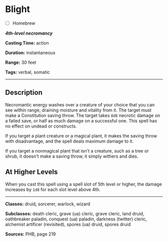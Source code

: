 # Blight

- [ ] Homebrew

***4th-level necromancy***

**Casting Time:** action

**Duration:** instantaneous

**Range:** 30 feet

**Tags:** verbal, somatic

---

## Description
Necromantic energy washes over a creature of your choice that you can see within range, draining moisture and vitality from it.
The target must make a Constitution saving throw.
The target takes `8d8` necrotic damage on a failed save, or half as much damage on a successful one.
This spell has no effect on undead or constructs.

If you target a plant creature or a magical plant, it makes the saving throw with disadvantage, and the spell deals maximum damage to it.

If you target a nonmagical plant that isn't a creature, such as a tree or shrub, it doesn't make a saving throw, it simply withers and dies.

## At Higher Levels
When you cast this spell using a spell slot of 5th level or higher, the damage increases by `1d8` for each slot level above 4th.

---

**Classes:** druid, sorcerer, warlock, wizard

**Subclasses:** death cleric, grave (ua) cleric, grave cleric, land druid, oathbreaker paladin, conquest (ua) paladin, darkness (twitter) cleric, alchemist artificer (revisited), spores (ua) druid, spores druid

**Sources:** PHB, page 219
